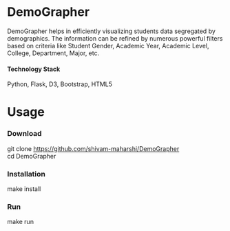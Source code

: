 # DemoGrapher
DemoGrapher helps in efficiently visualizing students data segregated by demographics. The information can be refined by numerous powerful filters based on criteria like Student Gender, Academic Year, Academic Level, College, Department, Major, etc.

#### Technology Stack
Python, Flask, D3, Bootstrap, HTML5

# Usage

### Download
git clone https://github.com/shivam-maharshi/DemoGrapher<br>
cd DemoGrapher

### Installation
make install

### Run
make run
